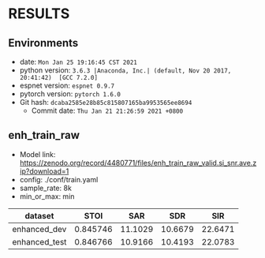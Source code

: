 # RESULTS
## Environments
- date: `Mon Jan 25 19:16:45 CST 2021`
- python version: `3.6.3 |Anaconda, Inc.| (default, Nov 20 2017, 20:41:42)  [GCC 7.2.0]`
- espnet version: `espnet 0.9.7`
- pytorch version: `pytorch 1.6.0`
- Git hash: `dcaba2585e28b85c815807165ba9953565ee8694`
  - Commit date: `Thu Jan 21 21:26:59 2021 +0800`

## enh_train_raw
- Model link: https://zenodo.org/record/4480771/files/enh_train_raw_valid.si_snr.ave.zip?download=1
- config: ./conf/train.yaml
- sample_rate: 8k
- min_or_max: min

|dataset|STOI|SAR|SDR|SIR|
|---|---|---|---|---|
|enhanced_dev|0.845746|11.1029|10.6679|22.6471|
|enhanced_test|0.846766|10.9166|10.4193|22.0783|

